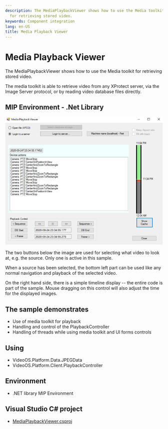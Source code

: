 ```yaml
---
description: The MediaPlaybackViewer shows how to use the Media toolkit
  for retrieving stored video.
keywords: Component integration
lang: en-US
title: Media Playback Viewer
---
```


# Media Playback Viewer

The MediaPlaybackViewer shows how to use the Media toolkit for
retrieving stored video.

The media toolkit is able to retrieve video from any XProtect server,
via the Image Server protocol, or by reading video database files
directly.

## MIP Environment - .Net Library

![](MediaPlaybackViewer1.png)

The two buttons below the image are used for selecting what video to
look at, e.g. the source. Only one is active in this sample.

When a source has been selected, the bottom left part can be used like
any normal navigation and playback of the selected video.

On the right hand side, there is a simple timeline display -- the entire
code is part of the sample. Mouse dragging on this control will also
adjust the time for the displayed images.

## The sample demonstrates

-   Use of media toolkit for playback
-   Handling and control of the PlaybackController
-   Handling of threads while using media toolkit and UI forms controls

## Using

-   VideoOS.Platform.Data.JPEGData
-   VideoOS.Platform.Client.PlaybackController

## Environment

-   .NET library MIP Environment

## Visual Studio C\# project

-   [MediaPlaybackViewer.csproj](javascript:openLink('..\\\\ComponentSamples\\\\MediaPlaybackViewer\\\\MediaPlaybackViewer.csproj');)
